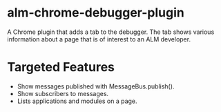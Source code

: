 alm-chrome-debugger-plugin
==========================

A Chrome plugin that adds a tab to the debugger. The tab shows various information about a page that is of interest to an ALM developer.

Targeted Features
=================

- Show messages published with MessageBus.publish().
- Show subscribers to messages.
- Lists applications and modules on a page.